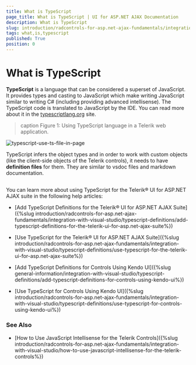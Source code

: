 ```yaml
---
title: What is TypeScript
page_title: What is TypeScript | UI for ASP.NET AJAX Documentation
description: What is TypeScript
slug: introduction/radcontrols-for-asp.net-ajax-fundamentals/integration-with-visual-studio/typescript-definitions/what-is-typescript
tags: what,is,typescript
published: True
position: 0
---
```


# What is TypeScript



**TypeScript** is a language that can be considered a superset of JavaScript.	It provides types and casting to JavaScript which make writing JavaScript	similar to writing C# (including providing advanced intellisense).	The TypeScript code is translated to JavaScript by the IDE. You can read more about it in the [typescriptlang.org](http://www.typescriptlang.org/) site.
>caption Figure 1: Using TypeScript language in a Telerik web application.

![typescript-use-ts-file-in-page](images/typescript-use-ts-file-in-page.png)

TypeScript infers the object types and in order to work with custom objects (like the client-side objects of the Telerik controls),	it needs to have **definition files** for them. They are similar to vsdoc files and markdown documentation.

## 

You can learn more about using TypeScript for the Telerik® UI for ASP.NET AJAX suite in the following help articles:

* [Add TypeScript Definitions for the Telerik® UI for ASP.NET AJAX Suite]({%slug introduction/radcontrols-for-asp.net-ajax-fundamentals/integration-with-visual-studio/typescript-definitions/add-typescript-definitions-for-the-telerik-ui-for-asp.net-ajax-suite%})

* [Use TypeScript for the Telerik® UI for ASP.NET AJAX Suite]({%slug introduction/radcontrols-for-asp.net-ajax-fundamentals/integration-with-visual-studio/typescript-definitions/use-typescript-for-the-telerik-ui-for-asp.net-ajax-suite%})

* [Add TypeScript Definitions for Controls Using Kendo UI]({%slug general-information/integration-with-visual-studio/typescript-definitions/add-typescript-definitions-for-controls-using-kendo-ui%})

* [Use TypeScript for Controls Using Kendo UI]({%slug introduction/radcontrols-for-asp.net-ajax-fundamentals/integration-with-visual-studio/typescript-definitions/use-typescript-for-controls-using-kendo-ui%})

### See Also

 * [How to Use JavaScript Intellisense for the Telerik Controls]({%slug introduction/radcontrols-for-asp.net-ajax-fundamentals/integration-with-visual-studio/how-to-use-javascript-intellisense-for-the-telerik-controls%})
